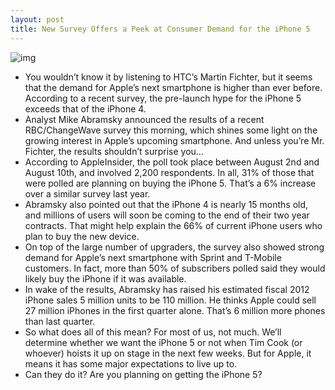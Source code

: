 ```yaml
---
layout: post
title: New Survey Offers a Peek at Consumer Demand for the iPhone 5
---
```

![img](http://media.idownloadblog.com/wp-content/uploads/2011/06/iphone5_concept6-e1309377659343.jpg)
* You wouldn’t know it by listening to HTC’s Martin Fichter, but it seems that the demand for Apple’s next smartphone is higher than ever before. According to a recent survey, the pre-launch hype for the iPhone 5 exceeds that of the iPhone 4.
* Analyst Mike Abramsky announced the results of a recent RBC/ChangeWave survey this morning, which shines some light on the growing interest in Apple’s upcoming smartphone. And unless you’re Mr. Fichter, the results shouldn’t surprise you…
* According to AppleInsider, the poll took place between August 2nd and August 10th, and involved 2,200 respondents. In all, 31% of those that were polled are planning on buying the iPhone 5. That’s a 6% increase over a similar survey last year.
* Abramsky also pointed out that the iPhone 4 is nearly 15 months old, and millions of users will soon be coming to the end of their two year contracts. That might help explain the 66% of current iPhone users who plan to buy the new device.
* On top of the large number of upgraders, the survey also showed strong demand for Apple’s next smartphone with Sprint and T-Mobile customers. In fact, more than 50% of subscribers polled said they would likely buy the iPhone if it was available.
* In wake of the results, Abramsky has raised his estimated fiscal 2012 iPhone sales 5 million units to be 110 million. He thinks Apple could sell 27 million iPhones in the first quarter alone. That’s 6 million more phones than last quarter.
* So what does all of this mean? For most of us, not much. We’ll determine whether we want the iPhone 5 or not when Tim Cook (or whoever) hoists it up on stage in the next few weeks. But for Apple, it means it has some major expectations to live up to.
* Can they do it? Are you planning on getting the iPhone 5?

